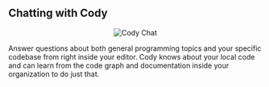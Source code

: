 ## Chatting with Cody

<p align="center">
  <img src="https://storage.googleapis.com/sourcegraph-assets/cody-ask.gif" alt="Cody Chat"/>
</p>

Answer questions about both general programming topics and your specific codebase from right inside your editor. Cody knows about your local code and can learn from the code graph and documentation inside your organization to do just that.